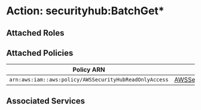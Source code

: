 # Action: securityhub:BatchGet*

## Attached Roles

## Attached Policies

| Policy ARN | Policy Name |
|------------|-------------|
| `arn:aws:iam::aws:policy/AWSSecurityHubReadOnlyAccess` | [AWSSecurityHubReadOnlyAccess](../policies.md#awssecurityhubreadonlyaccess) |

## Associated Services

